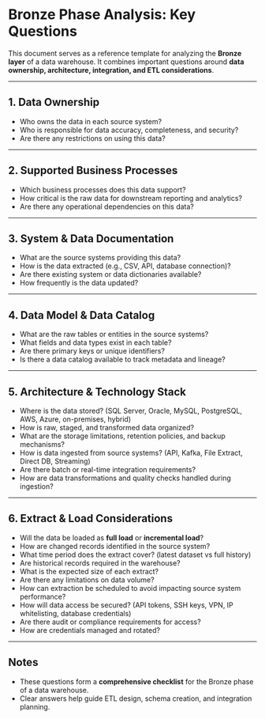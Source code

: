 # Bronze Phase Analysis: Key Questions

This document serves as a reference template for analyzing the **Bronze layer** of a data warehouse. It combines important questions around **data ownership, architecture, integration, and ETL considerations**.

---

## 1. Data Ownership
- Who owns the data in each source system?  
- Who is responsible for data accuracy, completeness, and security?  
- Are there any restrictions on using this data?

---

## 2. Supported Business Processes
- Which business processes does this data support?  
- How critical is the raw data for downstream reporting and analytics?  
- Are there any operational dependencies on this data?

---

## 3. System & Data Documentation
- What are the source systems providing this data?  
- How is the data extracted (e.g., CSV, API, database connection)?  
- Are there existing system or data dictionaries available?  
- How frequently is the data updated?

---

## 4. Data Model & Data Catalog
- What are the raw tables or entities in the source systems?  
- What fields and data types exist in each table?  
- Are there primary keys or unique identifiers?  
- Is there a data catalog available to track metadata and lineage?

---

## 5. Architecture & Technology Stack
- Where is the data stored? (SQL Server, Oracle, MySQL, PostgreSQL, AWS, Azure, on-premises, hybrid)  
- How is raw, staged, and transformed data organized?  
- What are the storage limitations, retention policies, and backup mechanisms?  
- How is data ingested from source systems? (API, Kafka, File Extract, Direct DB, Streaming)  
- Are there batch or real-time integration requirements?  
- How are data transformations and quality checks handled during ingestion?

---

## 6. Extract & Load Considerations
- Will the data be loaded as **full load** or **incremental load**?  
- How are changed records identified in the source system?  
- What time period does the extract cover? (latest dataset vs full history)  
- Are historical records required in the warehouse?  
- What is the expected size of each extract?  
- Are there any limitations on data volume?  
- How can extraction be scheduled to avoid impacting source system performance?  
- How will data access be secured? (API tokens, SSH keys, VPN, IP whitelisting, database credentials)  
- Are there audit or compliance requirements for access?  
- How are credentials managed and rotated?

---

## Notes
- These questions form a **comprehensive checklist** for the Bronze phase of a data warehouse.  
- Clear answers help guide ETL design, schema creation, and integration planning.
